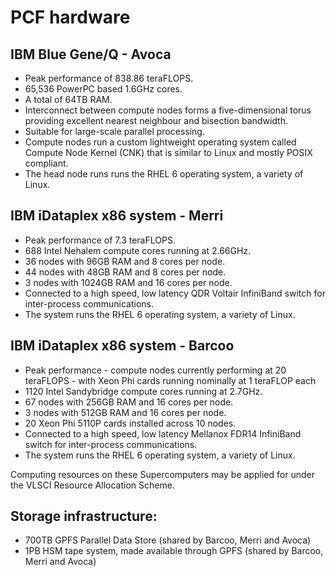 # PCF hardware

## IBM Blue Gene/Q - Avoca

* Peak performance of 838.86 teraFLOPS.
* 65,536 PowerPC based 1.6GHz cores.
* A total of 64TB RAM.
* Interconnect between compute nodes forms a five-dimensional torus providing excellent nearest neighbour and bisection bandwidth.
* Suitable for large-scale parallel processing.
* Compute nodes run a custom lightweight operating system called Compute Node Kernel (CNK) that is similar to Linux and mostly POSIX compliant.
* The head node runs runs the RHEL 6 operating system, a variety of Linux.

## IBM iDataplex x86 system - Merri

* Peak performance of 7.3 teraFLOPS.
* 688 Intel Nehalem compute cores running at 2.66GHz.
* 36 nodes with 96GB RAM and 8 cores per node.
* 44 nodes with 48GB RAM and 8 cores per node.
* 3 nodes with 1024GB RAM and 16 cores per node.
* Connected to a high speed, low latency QDR Voltair InfiniBand switch for inter-process communications.
* The system runs the RHEL 6 operating system, a variety of Linux.

## IBM iDataplex x86 system - Barcoo

* Peak performance - compute nodes currently performing at 20 teraFLOPS - with Xeon Phi cards running nominally at 1 teraFLOP each
* 1120 Intel Sandybridge compute cores running at 2.7GHz.
* 67 nodes with 256GB RAM and 16 cores per node.
* 3 nodes with 512GB RAM and 16 cores per node.
* 20 Xeon Phi 5110P cards installed across 10 nodes.
* Connected to a high speed, low latency Mellanox FDR14 InfiniBand switch for inter-process communications.
* The system runs the RHEL 6 operating system, a variety of Linux.

Computing resources on these Supercomputers may be applied for under the VLSCI Resource Allocation Scheme.

## Storage infrastructure:

* 700TB GPFS Parallel Data Store (shared by Barcoo, Merri and Avoca)
* 1PB HSM tape system, made available through GPFS (shared by Barcoo, Merri and Avoca)
